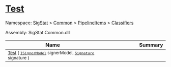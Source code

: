 # [Test](./OptimalDtwClassifier-100663867.md)

Namespace: [SigStat]() > [Common](./../../../README.md) > [PipelineItems]() > [Classifiers](./../README.md)

Assembly: SigStat.Common.dll

| Name | Summary  |
| ------| -----------:|
| <sub>[Test](./OptimalDtwClassifier-100663867.md) ( [`ISignerModel`](./../../../Pipeline/ISignerModel.md) signerModel, [`Signature`](./../../../Signature.md) signature )</sub> | <img width=225/><sub></sub>
